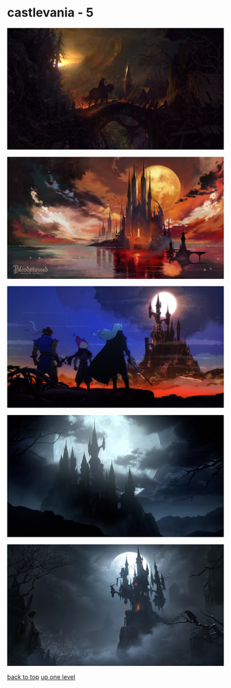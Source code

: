 # castlevania - 5
[![castlevania_lords_of_shadows.jpg](https://raw.githubusercontent.com/buckmanc/Wallpapers/main/desktop/castlevania/castlevania_lords_of_shadows.jpg "castlevania_lords_of_shadows.jpg")](https://raw.githubusercontent.com/buckmanc/Wallpapers/main/desktop/castlevania/castlevania_lords_of_shadows.jpg)

[![zz_castle_bloodstained_titlescreen.jpg](https://raw.githubusercontent.com/buckmanc/Wallpapers/main/desktop/castlevania/zz_castle_bloodstained_titlescreen.jpg "zz_castle_bloodstained_titlescreen.jpg")](https://raw.githubusercontent.com/buckmanc/Wallpapers/main/desktop/castlevania/zz_castle_bloodstained_titlescreen.jpg)

[![zz_castle_dead-cells-castlevania_12-08-22.jpg](https://raw.githubusercontent.com/buckmanc/Wallpapers/main/desktop/castlevania/zz_castle_dead-cells-castlevania_12-08-22.jpg "zz_castle_dead-cells-castlevania_12-08-22.jpg")](https://raw.githubusercontent.com/buckmanc/Wallpapers/main/desktop/castlevania/zz_castle_dead-cells-castlevania_12-08-22.jpg)

[![zz_castle_dracula's_castle_-_23.png](https://raw.githubusercontent.com/buckmanc/Wallpapers/main/desktop/castlevania/zz_castle_dracula's_castle_-_23.png "zz_castle_dracula's_castle_-_23.png")](https://raw.githubusercontent.com/buckmanc/Wallpapers/main/desktop/castlevania/zz_castle_dracula's_castle_-_23.png)

[![zz_castle_dracula's_castle_-_moonlight_rhapsody_-_01.jpg](https://raw.githubusercontent.com/buckmanc/Wallpapers/main/desktop/castlevania/zz_castle_dracula's_castle_-_moonlight_rhapsody_-_01.jpg "zz_castle_dracula's_castle_-_moonlight_rhapsody_-_01.jpg")](https://raw.githubusercontent.com/buckmanc/Wallpapers/main/desktop/castlevania/zz_castle_dracula's_castle_-_moonlight_rhapsody_-_01.jpg)



[back to top](#)
[up one level](/desktop/README.MD)
